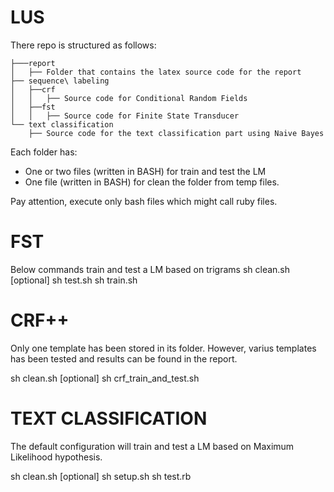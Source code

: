 # LUS


There repo is structured as follows:

```
├───report
│   ├── Folder that contains the latex source code for the report
├── sequence\ labeling
│   ├──crf
│   │   ├── Source code for Conditional Random Fields
│   ├──fst
│   │   ├── Source code for Finite State Transducer
└── text classification
	├── Source code for the text classification part using Naive Bayes
```

Each folder has:
- One or two files (written in BASH) for train and test the LM
- One file (written in BASH) for clean the folder from temp files.

Pay attention, execute only bash files which might call ruby files.

# FST

Below commands train and test a LM based on trigrams
sh clean.sh [optional]
sh test.sh
sh train.sh

# CRF++

Only one template has been stored in its folder. However, varius templates has been tested and results can be found in the report.

sh clean.sh [optional]
sh crf_train_and_test.sh

# TEXT CLASSIFICATION

The default configuration will train and test a LM based on Maximum Likelihood hypothesis.

sh clean.sh [optional]
sh setup.sh
sh test.rb